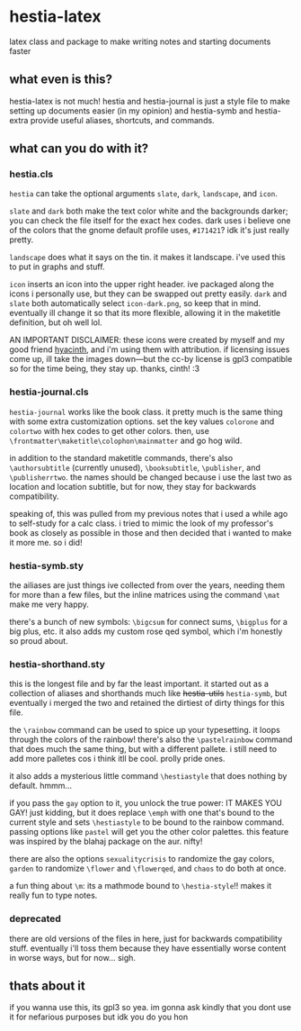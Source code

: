 # hestia-latex

latex class and package to make writing notes and starting documents faster

## what even is this?

hestia-latex is not much! hestia and hestia-journal is just a style file to make setting up documents easier (in my opinion) and hestia-symb and hestia-extra provide useful aliases, shortcuts, and commands.

## what can you do with it?

### hestia.cls

`hestia` can take the optional arguments `slate`, `dark`, `landscape`, and `icon`. 

`slate` and `dark` both make the text color white and the backgrounds darker; you can check the file itself for the exact hex codes. dark uses i believe one of the colors that the gnome default profile uses, `#171421`? idk it's just really pretty.

`landscape` does what it says on the tin. it makes it landscape. i've used this to put in graphs and stuff.

`icon` inserts an icon into the upper right header. ive packaged along the icons i personally use, but they can be swapped out pretty easily. `dark` and `slate` both automatically select `icon-dark.png`, so keep that in mind. eventually ill change it so that its more flexible, allowing it in the maketitle definition, but oh well lol.

AN IMPORTANT DISCLAIMER: these icons were created by myself and my good friend [hyacinth](https://www.instagram.com/photocinthasus?igsh=NGp2azJxOXhwNWUz "give them love!"), and i'm using them with attribution. if licensing issues come up, ill take the images down—but the cc-by license is gpl3 compatible so for the time being, they stay up. thanks, cinth! :3

### hestia-journal.cls

`hestia-journal` works like the book class. it pretty much is the same thing with some extra customization options. set the key values `colorone` and `colortwo` with hex codes to get other colors. then, use `\frontmatter\maketitle\colophon\mainmatter` and go hog wild.

in addition to the standard maketitle commands, there's also `\authorsubtitle` (currently unused), `\booksubtitle`, `\publisher`, and `\publisherrtwo`. the names should be changed because i use the last two as location and location subtitle, but for now, they stay for backwards compatibility.

speaking of, this was pulled from my previous notes that i used a while ago to self-study for a calc class. i tried to mimic the look of my professor's book as closely as possible in those and then decided that i wanted to make it more me. so i did!

### hestia-symb.sty

the ailiases are just things ive collected from over the years, needing them for more than a few files, but the inline matrices using the command `\mat` make me very happy.

there's a bunch of new symbols: `\bigcsum` for connect sums, `\bigplus` for a big plus, etc. it also adds my custom rose qed symbol, which i'm honestly so proud about.

### hestia-shorthand.sty

this is the longest file and by far the least important. it started out as a collection of aliases and shorthands much like ~~hestia-utils~~ `hestia-symb`, but eventually i merged the two and retained the dirtiest of dirty things for this file. 

the `\rainbow` command can be used to spice up your typesetting. it loops through the colors of the rainbow! there's also the `\pastelrainbow` command that does much the same thing, but with a different pallete. i still need to add more palletes cos i think itll be cool. prolly pride ones.

it also adds a mysterious little command `\hestiastyle` that does nothing by default. hmmm...

if you pass the `gay` option to it, you unlock the true power: IT MAKES YOU GAY! just kidding, but it does replace `\emph` with one that's bound to the current style and sets `\hestiastyle` to be bound to the rainbow command. passing options like `pastel` will get you the other color palettes. this feature was inspired by the blahaj package on the aur. nifty!

there are also the options `sexualitycrisis` to randomize the gay colors, `garden` to randomize `\flower` and `\flowerqed`, and `chaos` to do both at once.

a fun thing about `\m`: its a mathmode bound to `\hestia-style`!! makes it really fun to type notes.

### deprecated

there are old versions of the files in here, just for backwards compatibility stuff. eventually i'll toss them because they have essentially worse content in worse ways, but for now... sigh.

## thats about it

if you wanna use this, its gpl3 so yea. im gonna ask kindly that you dont use it for nefarious purposes but idk you do you hon
